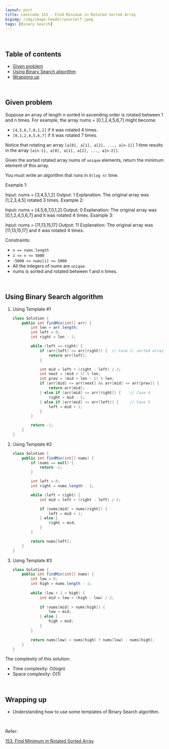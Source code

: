 ```yaml
---
layout: post
title: Leetcode 153 - Find Minimum in Rotated Sorted Array
bigimg: /img/image-header/yourself.jpeg
tags: [Binary Search]
---
```





<br>

## Table of contents
- [Given problem](#given-problem)
- [Using Binary Search algorithm](#using-binary-search-algorithm)
- [Wrapping up](#wrapping-up)


<br>

## Given problem

Suppose an array of length n sorted in ascending order is rotated between 1 and n times. For example, the array nums = [0,1,2,4,5,6,7] might become:
- `[4,5,6,7,0,1,2]` if it was rotated 4 times.
- `[0,1,2,4,5,6,7]` if it was rotated 7 times.

Notice that rotating an array `[a[0], a[1], a[2], ..., a[n-1]]` 1 time results in the array `[a[n-1], a[0], a[1], a[2], ..., a[n-2]]`.

Given the sorted rotated array nums of `unique` elements, return the minimum element of this array.

You must write an algorithm that runs in `O(log n)` time.

Example 1:

Input: nums = [3,4,5,1,2]
Output: 1
Explanation: The original array was [1,2,3,4,5] rotated 3 times.
Example 2:

Input: nums = [4,5,6,7,0,1,2]
Output: 0
Explanation: The original array was [0,1,2,4,5,6,7] and it was rotated 4 times.
Example 3:

Input: nums = [11,13,15,17]
Output: 11
Explanation: The original array was [11,13,15,17] and it was rotated 4 times. 
 

Constraints:
- `n == nums.length`
- `1 <= n <= 5000`
- `-5000 <= nums[i] <= 5000`
- All the integers of nums are `unique`.
- nums is sorted and rotated between 1 and n times.


<br>

## Using Binary Search algorithm

1. Using Template #1

    ```java
    class Solution {
        public int findMin(int[] arr) {
            int len = arr.length;
            int left = 0;
            int right = len - 1;

            while (left <= right) {
                if (arr[left] <= arr[right]) {  // Case 1: sorted array
                    return arr[left];
                }

                int mid = left + (right - left) / 2;
                int next = (mid + 1) % len;
                int prev = (mid + len - 1) % len;
                if (arr[mid] <= arr[next] && arr[mid] <= arr[prev]) {   // Case 2: mid index points to the minimum element
                    return arr[mid];
                } else if (arr[mid] <= arr[right]) {    // Case 4
                    right = mid - 1;
                } else if (arr[mid] >= arr[left]) {     // Case 3
                    left = mid + 1;
                }
            }

            return -1;
        }
    }
    ```

2. Using Template #2

    ```java
    class Solution {
        public int findMin(int[] nums) {
            if (nums == null) {
                return -1;
            }

            int left = 0;
            int right = nums.length - 1;

            while (left < right) {
                int mid = left + (right - left) / 2;

                if (nums[mid] > nums[right]) {
                    left = mid + 1;
                } else {
                    right = mid;
                }
            }

            return nums[left];
        }
    }
    ```

3. Using Template #3

    ```java
    class Solution {
        public int findMin(int[] nums) {
            int low = 0;
            int high = nums.length - 1;
            
            while (low + 1 < high) {
                int mid = low + (high - low) / 2;
                
                if (nums[mid] > nums[high]) {
                    low = mid;
                } else {
                    high = mid;
                }
            }
            
            return nums[low] < nums[high] ? nums[low] : nums[high];
        }
    }
    ```

The complexity of this solution:
- Time complexity: O(logn)
- Space complexity: O(1)


<br>

## Wrapping up

- Understanding how to use some templates of Binary Search algorithm.


<br>

Refer:

[153. Find Minimum in Rotated Sorted Array](https://leetcode.com/problems/find-minimum-in-rotated-sorted-array/)